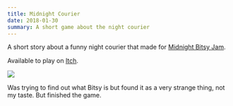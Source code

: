 ```yaml
---
title: Midnight Courier
date: 2018-01-30
summary: A short game about the night courier
---
```


A short story about a funny night courier that made for [Midnight Bitsy Jam](https://itch.io/jam/midnight-bitsy/rate/219634).

Available to play on [Itch](https://astrochili.itch.io/midnight-courier).

![](midnightcourier.jpg)

Was trying to find out what Bitsy is but found it as a very strange thing, not my taste. But finished the game.
